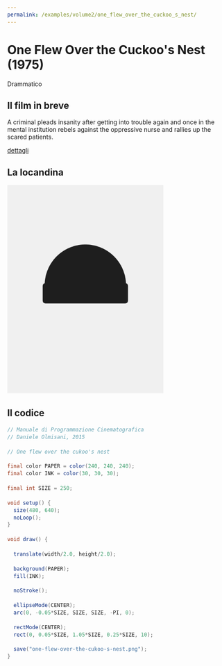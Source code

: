 ```yaml
---
permalink: /examples/volume2/one_flew_over_the_cuckoo_s_nest/
---
```

# One Flew Over the Cuckoo's Nest (1975)

Drammatico

## Il film in breve
A criminal pleads insanity after getting into trouble again and once in the mental institution rebels against the oppressive nurse and rallies up the scared patients.

[dettagli](https://www.imdb.com/title/tt0073486/)

## La locandina
<img src="one-flew-over-the-cukoo-s-nest.png"  width="360px" title="One Flew Over the Cuckoo's Nest">


## Il codice
```java
// Manuale di Programmazione Cinematografica
// Daniele Olmisani, 2015

// One flew over the cukoo's nest

final color PAPER = color(240, 240, 240);
final color INK = color(30, 30, 30);

final int SIZE = 250;

void setup() {
  size(480, 640);
  noLoop();
}

void draw() {

  translate(width/2.0, height/2.0);
  
  background(PAPER);
  fill(INK);
  
  noStroke();
  
  ellipseMode(CENTER);
  arc(0, -0.05*SIZE, SIZE, SIZE, -PI, 0);
  
  rectMode(CENTER);
  rect(0, 0.05*SIZE, 1.05*SIZE, 0.25*SIZE, 10);
  
  save("one-flew-over-the-cukoo-s-nest.png");
}
```
